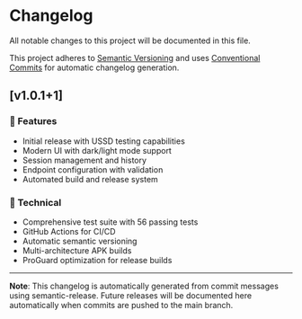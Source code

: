 # Changelog

All notable changes to this project will be documented in this file.

This project adheres to [Semantic Versioning](https://semver.org/spec/v2.0.0.html) and uses [Conventional Commits](https://www.conventionalcommits.org/) for automatic changelog generation.

## [v1.0.1+1]

### 🚀 Features
- Initial release with USSD testing capabilities
- Modern UI with dark/light mode support
- Session management and history
- Endpoint configuration with validation
- Automated build and release system

### 🔧 Technical
- Comprehensive test suite with 56 passing tests
- GitHub Actions for CI/CD
- Automatic semantic versioning
- Multi-architecture APK builds
- ProGuard optimization for release builds

---

**Note**: This changelog is automatically generated from commit messages using semantic-release. Future releases will be documented here automatically when commits are pushed to the main branch.
